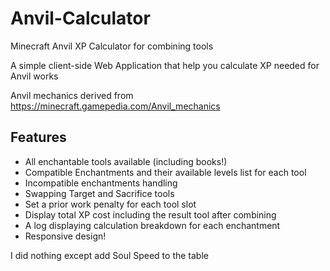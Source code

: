 # Anvil-Calculator
Minecraft Anvil XP Calculator for combining tools

A simple client-side Web Application that help you calculate XP needed for Anvil works

Anvil mechanics derived from https://minecraft.gamepedia.com/Anvil_mechanics

## Features
- All enchantable tools available (including books!)
- Compatible Enchantments and their available levels list for each tool
- Incompatible enchantments handling
- Swapping Target and Sacrifice tools
- Set a prior work penalty for each tool slot
- Display total XP cost including the result tool after combining
- A log displaying calculation breakdown for each enchantment
- Responsive design!


I did nothing except add Soul Speed to the table
